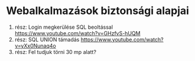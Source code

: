 # Webalkalmazások biztonsági alapjai

1. rész: Login megkerülése SQL beoltással https://www.youtube.com/watch?v=GHzfvS-hUQM
2. rész: SQL UNION támadás https://www.youtube.com/watch?v=yXx0Nunaq4o
3. rész: Fel tudjuk törni 30 mp alatt?
